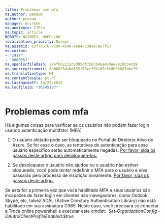 ```yaml
---
title: Problemas com mfa
ms.author: pebaum
author: pebaum
manager: mnirkhe
ms.audience: ITPro
ms.topic: article
ROBOTS: NOINDEX, NOFOLLOW
localization_priority: Normal
ms.assetid: 63f7d676-7cd9-4549-ba84-c3a8a7867f63
ms.custom:
- "2417"
- "9000557"
ms.openlocfilehash: 276f6b2212c9d85df726cb46a46dee7828b34c89
ms.sourcegitcommit: 0b06093dabd685f76cc39b1d7c0f8b03883b6e79
ms.translationtype: MT
ms.contentlocale: pt-PT
ms.lasthandoff: 10/25/2019
ms.locfileid: "36545187"
---
```

# <a name="issues-with-mfa"></a>Problemas com mfa
Há algumas coisas para verificar se os usuários não podem fazer login usando autenticação multifator (MFA)

1. O usuário afetado pode ser bloqueado no Portal de Diretório Ativo do Azure. Se for esse o caso, as tentativas de autenticação para esse usuário específico serão automaticamente negadas. [Por favor, siga os passos deste artigo para desbloqueá-los.](https://docs.microsoft.com/azure/active-directory/authentication/howto-mfa-mfasettings#block-and-unblock-users)

2. Se desbloquear o usuário não ajudou ou o usuário não estiver bloqueado, você pode tentar redefinir o MFA para o usuário e eles passarão pelo processo de inscrição novamente. [Por favor, siga os passos deste artigo.](https://docs.microsoft.com/azure/active-directory/authentication/howto-mfa-userdevicesettings#require-users-to-provide-contact-methods-again)

Se esta for a primeira vez que você habilitado MFA e seus usuários são incapazes de fazer login em clientes não-navegadores, como Outlook, Skype, etc, talvez ADAL (Active Directory Authentication Library) não está habilitado em sua assinatura O365. Neste caso, você precisará se conectar à Troca online powershell e executar este cmdlet:  *Set-OrganizationConfig -OAuth2ClientProfileEnabled:$true*